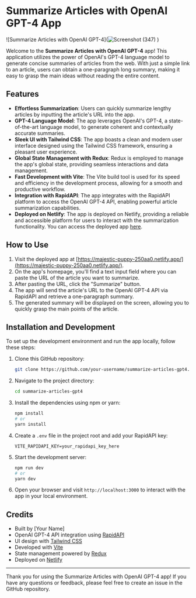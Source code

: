 # Summarize Articles with OpenAI GPT-4 App

![Summarize Articles with OpenAI GPT-4](![Screenshot (347)](https://github.com/Shivam-Anand24/Article-Summarizer-using-ChatGPT4-API/assets/97556177/db22cbff-34f7-4bc1-a17a-05ccc228270c)
)

Welcome to the **Summarize Articles with OpenAI GPT-4** app! This application utilizes the power of OpenAI's GPT-4 language model to generate concise summaries of articles from the web. With just a simple link to an article, users can obtain a one-paragraph long summary, making it easy to grasp the main ideas without reading the entire content.

## Features

- **Effortless Summarization**: Users can quickly summarize lengthy articles by inputting the article's URL into the app.
- **GPT-4 Language Model**: The app leverages OpenAI's GPT-4, a state-of-the-art language model, to generate coherent and contextually accurate summaries.
- **Sleek UI with Tailwind CSS**: The app boasts a clean and modern user interface designed using the Tailwind CSS framework, ensuring a pleasant user experience.
- **Global State Management with Redux**: Redux is employed to manage the app's global state, providing seamless interactions and data management.
- **Fast Development with Vite**: The Vite build tool is used for its speed and efficiency in the development process, allowing for a smooth and productive workflow.
- **Integration with RapidAPI**: The app integrates with the RapidAPI platform to access the OpenAI GPT-4 API, enabling powerful article summarization capabilities.
- **Deployed on Netlify**: The app is deployed on Netlify, providing a reliable and accessible platform for users to interact with the summarization functionality. You can access the deployed app [here](https://majestic-puppy-250aa0.netlify.app/).

## How to Use

1. Visit the deployed app at [https://majestic-puppy-250aa0.netlify.app/](https://majestic-puppy-250aa0.netlify.app/).
2. On the app's homepage, you'll find a text input field where you can paste the URL of the article you want to summarize.
3. After pasting the URL, click the "Summarize" button.
4. The app will send the article's URL to the OpenAI GPT-4 API via RapidAPI and retrieve a one-paragraph summary.
5. The generated summary will be displayed on the screen, allowing you to quickly grasp the main points of the article.

## Installation and Development

To set up the development environment and run the app locally, follow these steps:

1. Clone this GitHub repository:

   ```bash
   git clone https://github.com/your-username/summarize-articles-gpt4.git
   ```

2. Navigate to the project directory:

   ```bash
   cd summarize-articles-gpt4
   ```

3. Install the dependencies using npm or yarn:

   ```bash
   npm install
   # or
   yarn install
   ```

4. Create a `.env` file in the project root and add your RapidAPI key:

   ```env
   VITE_RAPIDAPI_KEY=your_rapidapi_key_here
   ```

5. Start the development server:

   ```bash
   npm run dev
   # or
   yarn dev
   ```

6. Open your browser and visit `http://localhost:3000` to interact with the app in your local environment.

## Credits

- Built by [Your Name]
- OpenAI GPT-4 API integration using [RapidAPI](https://rapidapi.com/)
- UI design with [Tailwind CSS](https://tailwindcss.com/)
- Developed with [Vite](https://vitejs.dev/)
- State management powered by [Redux](https://redux.js.org/)
- Deployed on [Netlify](https://www.netlify.com/)



---

Thank you for using the Summarize Articles with OpenAI GPT-4 app! If you have any questions or feedback, please feel free to create an issue in the GitHub repository.
